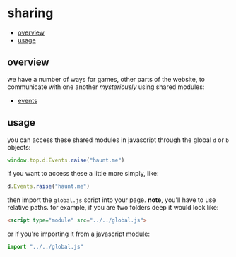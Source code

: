 sharing
=========

- [overview](#overview)
- [usage](#usage)

overview
--------

we have a number of ways for games, other parts of the website, to communicate with one another *mysteriously* using shared modules:

- [events](./Events.md)

usage
-----

you can access these shared modules in javascript through the global `d` or `b` objects:

```js
window.top.d.Events.raise("haunt.me")
```

if you want to access these a little more simply, like:

```js
d.Events.raise("haunt.me")
```

then import the `global.js` script into your page. **note**, you'll have to use relative paths. for example, if you are two folders deep it would look like:

```html
<script type="module" src="../../global.js">
```

or if you're importing it from a javascript [module](https://developer.mozilla.org/en-US/docs/Web/JavaScript/Guide/Modules):

```js
import "../../global.js"
```
